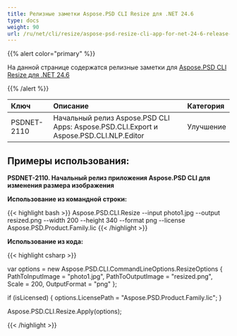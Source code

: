 ```yaml
---
title: Релизные заметки Aspose.PSD CLI Resize для .NET 24.6
type: docs
weight: 90
url: /ru/net/cli/resize/aspose-psd-resize-cli-app-for-net-24-6-release-notes/
---
```


{{% alert color="primary" %}}

На данной странице содержатся релизные заметки для [Aspose.PSD CLI Resize для .NET 24.6](https://www.nuget.org/packages/Aspose.PSD.CLI.Resize/)

{{% /alert %}}

| **Ключ**     | **Описание**                                                                                 | **Категория** |
|:------------|:--------------------------------------------------------------------------------------------|:-------------|
| PSDNET-2110 | Начальный релиз Aspose.PSD CLI Apps: Aspose.PSD.CLI.Export и Aspose.PSD.CLI.NLP.Editor |  Улучшение |


## **Примеры использования:**

**PSDNET-2110. Начальный релиз приложения Aspose.PSD CLI для изменения размера изображения**

**Использование из командной строки:**

{{< highlight bash >}}
Aspose.PSD.CLI.Resize --input photo1.jpg --output resized.png --width 200 --height 340 --format png --license Aspose.PSD.Product.Family.lic
{{< /highlight >}}

**Использование из кода:**

{{< highlight csharp >}}

var options = new Aspose.PSD.CLI.CommandLineOptions.ResizeOptions
{
    PathToInputImage = "photo1.jpg",
    PathToOutputImage = "resized.png",
    Scale = 200,
    OutputFormat = "png"
};


if (isLicensed)
{
    options.LicensePath = "Aspose.PSD.Product.Family.lic";
}

Aspose.PSD.CLI.Resize.Apply(options);

{{< /highlight >}}

